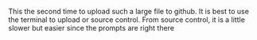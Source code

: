This the second time to upload such a large file to github. It is best to use the terminal to upload or source control. From source control, it is a little slower but easier since the prompts are right there
